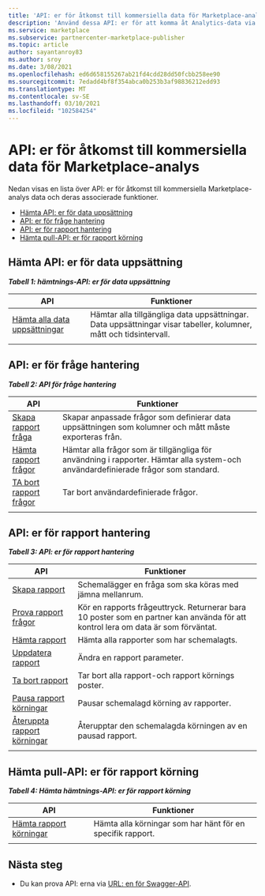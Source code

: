 ```yaml
---
title: 'API: er för åtkomst till kommersiella data för Marketplace-analys'
description: 'Använd dessa API: er för att komma åt Analytics-data via programmering i Partner Center.'
ms.service: marketplace
ms.subservice: partnercenter-marketplace-publisher
ms.topic: article
author: sayantanroy83
ms.author: sroy
ms.date: 3/08/2021
ms.openlocfilehash: ed6d658155267ab21fd4cdd28dd50fcbb258ee90
ms.sourcegitcommit: 7edadd4bf8f354abca0b253b3af98836212edd93
ms.translationtype: MT
ms.contentlocale: sv-SE
ms.lasthandoff: 03/10/2021
ms.locfileid: "102584254"
---
```

# <a name="apis-for-accessing-commercial-marketplace-analytics-data"></a>API: er för åtkomst till kommersiella data för Marketplace-analys

Nedan visas en lista över API: er för åtkomst till kommersiella Marketplace-analys data och deras associerade funktioner.

- [Hämta API: er för data uppsättning](#dataset-pull-apis)
- [API: er för fråge hantering](#query-management-apis)
- [API: er för rapport hantering](#report-management-apis)
- [Hämta pull-API: er för rapport körning](#report-execution-pull-apis)

## <a name="dataset-pull-apis"></a>Hämta API: er för data uppsättning

***Tabell 1: hämtnings-API: er för data uppsättning***

| **API** | **Funktioner** |
| --- | --- |
| [Hämta alla data uppsättningar](analytics-api-get-all-datasets.md) | Hämtar alla tillgängliga data uppsättningar. Data uppsättningar visar tabeller, kolumner, mått och tidsintervall. |
|||

## <a name="query-management-apis"></a>API: er för fråge hantering

***Tabell 2: API för fråge hantering***

| **API** | **Funktioner** |
| --- | --- |
| [Skapa rapport fråga](analytics-programmatic-access.md#create-report-query-api) | Skapar anpassade frågor som definierar data uppsättningen som kolumner och mått måste exporteras från. |
| [Hämta rapport frågor](analytics-api-get-report-queries.md) | Hämtar alla frågor som är tillgängliga för användning i rapporter. Hämtar alla system-och användardefinierade frågor som standard. |
| [TA bort rapport frågor](analytics-api-delete-report-queries.md) | Tar bort användardefinierade frågor. |
|||

## <a name="report-management-apis"></a>API: er för rapport hantering

***Tabell 3: API: er för rapport hantering***

| **API** | **Funktioner** |
| --- | --- |
| [Skapa rapport](analytics-programmatic-access.md#create-report-api) | Schemalägger en fråga som ska köras med jämna mellanrum. |
| [Prova rapport frågor](analytics-api-try-report-queries.md) | Kör en rapports frågeuttryck. Returnerar bara 10 poster som en partner kan använda för att kontrol lera om data är som förväntat. |
| [Hämta rapport](analytics-api-get-report.md) | Hämta alla rapporter som har schemalagts. |
| [Uppdatera rapport](analytics-api-update-report.md) | Ändra en rapport parameter. |
| [Ta bort rapport](analytics-api-delete-report.md) | Tar bort alla rapport-och rapport körnings poster. |
| [Pausa rapport körningar](analytics-api-pause-report-executions.md) | Pausar schemalagd körning av rapporter. |
| [Återuppta rapport körningar](analytics-api-resume-report-executions.md) | Återupptar den schemalagda körningen av en pausad rapport. |
|||

## <a name="report-execution-pull-apis"></a>Hämta pull-API: er för rapport körning

***Tabell 4: Hämta hämtnings-API: er för rapport körning***

| **API** | **Funktioner** |
| --- | --- |
| [Hämta rapport körningar](analytics-programmatic-access.md#get-report-executions-api) | Hämta alla körningar som har hänt för en specifik rapport. |
|||

## <a name="next-steps"></a>Nästa steg

- Du kan prova API: erna via [URL: en för Swagger-API](https://api.partnercenter.microsoft.com/insights/v1/cmp/swagger/index.html).
